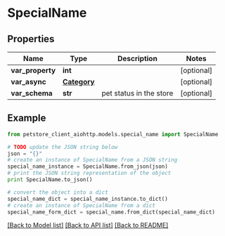 # SpecialName


## Properties

Name | Type | Description | Notes
------------ | ------------- | ------------- | -------------
**var_property** | **int** |  | [optional] 
**var_async** | [**Category**](Category.md) |  | [optional] 
**var_schema** | **str** | pet status in the store | [optional] 

## Example

```python
from petstore_client_aiohttp.models.special_name import SpecialName

# TODO update the JSON string below
json = "{}"
# create an instance of SpecialName from a JSON string
special_name_instance = SpecialName.from_json(json)
# print the JSON string representation of the object
print SpecialName.to_json()

# convert the object into a dict
special_name_dict = special_name_instance.to_dict()
# create an instance of SpecialName from a dict
special_name_form_dict = special_name.from_dict(special_name_dict)
```
[[Back to Model list]](../README.md#documentation-for-models) [[Back to API list]](../README.md#documentation-for-api-endpoints) [[Back to README]](../README.md)


